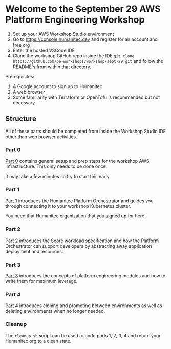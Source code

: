 # Welcome to the September 29 AWS Platform Engineering Workshop

1. Set up your AWS Workshop Studio environment
2. Go to <https://console.humanitec.dev> and register for an account and free org
3. Enter the hosted VSCode IDE
4. Clone the workshop GitHub repo inside the IDE `git clone https://github.com/pe-workshops/workshop-sept-29.git` and follow the README's from within that directory.

Prerequisites:

1. A Google account to sign up to Humanitec
2. A web browser
3. Some familiarity with Terraform or OpenTofu is recommended but not necessary

## Structure

All of these parts should be completed from inside the Workshop Studio IDE other than web browser activities.

### Part 0

[Part 0](./part_0/README.md) contains general setup and prep steps for the workshop AWS infrastructure. This only needs to be done once. 

It may take a few minutes so try to start this early.

### Part 1

[Part 1](./part_1/README.md) introduces the Humanitec Platform Orchestrator and guides you through connecting it to your workshop Kubernetes cluster.

You need that Humanitec organization that you signed up for here.

### Part 2

[Part 2](./part_2/README.md) introduces the Score workload specification and how the Platform Orchestrator can support developers by abstracting away application deployment and resources.

### Part 3

[Part 3](./part_3/README.md) introduces the concepts of platform engineering modules and how to write them for maximum leverage.

### Part 4

[Part 4](./part_4/README.md) introduces cloning and promoting between environments as well as deleting environments when no longer needed.

### Cleanup

The `cleanup.sh` script can be used to undo parts 1, 2, 3, 4 and return your Humanitec org to a clean state.
